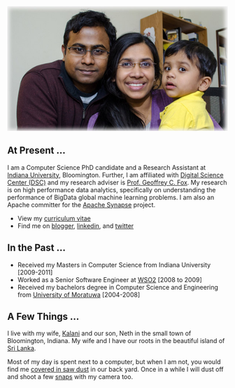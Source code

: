 ![](https://raw.githubusercontent.com/esaliya/esaliya.github.io/master/images/we.jpg)
## At Present ...
I am a Computer Science PhD candidate and a Research Assistant at [Indiana University](http://www.iub.edu/), Bloomington. Further, I am affiliated with [Digital Science Center (DSC)](http://internal.pti.iu.edu/dsc) and my research adviser is [Prof. Geoffrey C. Fox](http://www.soic.indiana.edu/all-people/profile.html?profile_id=203). My research is on high performance data analytics, specifically on understanding the performance of BigData global machine learning problems. I am also an Apache committer for the [Apache Synapse](http://synapse.apache.org) project.

 - View my [curriculum vitae](https://github.com/esaliya/esaliya.github.io/blob/master/professional/Resume-SaliyaEkanayake.pdf)
 - Find me on [blogger](http://esaliya.blogspot.com), [linkedin](https://www.linkedin.com/in/saliya), and [twitter](https://twitter.com/esaliya)

## In the Past ...
 - Received my Masters in Computer Science from Indiana University [2009-2011]
 - Worked as a Senior Software Engineer at [WSO2](http://wso2.com) [2008 to 2009]
 - Received my bachelors degree in Computer Science and Engineering from [University of Moratuwa](http://www.mrt.ac.lk/web/) [2004-2008]

## A Few Things ...
I live with my wife, [Kalani](http://kalani.ruwanpathirana.org/) and our son, Neth in the small town of Bloomington, Indiana. My wife and I have our roots in the beautiful island of [Sri Lanka](http://www.goplacessrilanka.com/). 

Most of my day is spent next to a computer, but when I am not, you would find me [covered in saw dust](http://blog.saliya.org/search/label/woodwork) in our back yard. Once in a while I will dust off and shoot a few [snaps](https://prime.500px.com/esaliya) with my camera too.